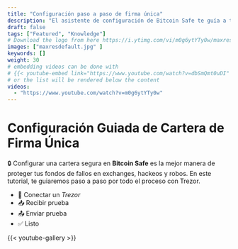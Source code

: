 ```yaml
---
title: "Configuración paso a paso de firma única"
description: "El asistente de configuración de Bitcoin Safe te guía a través de los pasos para crear una billetera Bitcoin de firma única"
draft: false
tags: ["Featured", "Knowledge"]
# Download the logo from here https://i.ytimg.com/vi/m0g6ytYTy0w/maxresdefault.jpg
images: ["maxresdefault.jpg" ]
keywords: []
weight: 30
# embedding videos can be done with 
# {{< youtube-embed link="https://www.youtube.com/watch?v=dbSmQmt0uDI" >}}
# or the list will be rendered below the content
videos:
  - "https://www.youtube.com/watch?v=m0g6ytYTy0w"
---
```



# Configuración Guiada de Cartera de Firma Única

🔒 Configurar una cartera segura en **Bitcoin Safe** es la mejor manera de proteger tus fondos de fallos en exchanges, hackeos y robos. En este tutorial, te guiaremos paso a paso por todo el proceso con Trezor.

* 🔐 Conectar un *Trezor*
* 📥 Recibir prueba
* 📤 Enviar prueba
* ✅ Listo


{{< youtube-gallery >}}